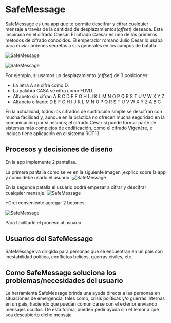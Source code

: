 # SafeMessage

SafeMessage es una app que te permite descifrar y cifrar cualquier mensaje a través de la cantidad de desplazamientos(_offset_) deseada. Esta inspirada en el cifrado Caesar. El cifrado Caesar es uno de los primeros métodos de cifrado conocidos. El emperador romano Julio César lo usaba para enviar órdenes secretas a sus generales en los campos de batalla.

![SafeMessage](https://i.ibb.co/FmdqJDh/Safe-Message-Page1.png)

![SafeMessage](https://i.ibb.co/SJXgGbp/Safe-Message-Page2.png)

Por ejemplo, si usamos un desplazamiento (_offset_) de 3 posiciones:

- La letra A se cifra como D.
- La palabra CASA se cifra como FDVD.
- Alfabeto sin cifrar: A B C D E F G H I J K L M N O P Q R S T U V W X Y Z
- Alfabeto cifrado: D E F G H I J K L M N O P Q R S T U V W X Y Z A B C

En la actualidad, todos los cifrados de sustitución simple se descifran con mucha facilidad y, aunque en la práctica no ofrecen mucha seguridad en la comunicación por sí mismos; el cifrado César sí puede formar parte de sistemas más complejos de codificación, como el cifrado Vigenère, e incluso tiene aplicación en el sistema ROT13.

## Procesos y decisiones de diseño
En la app implemente 2 pantallas. 

La primera pantalla como se ve en la siguiente imagen ,explico sobre la app y como debe usarlo el usuario.
![SafeMessage](https://i.ibb.co/FmdqJDh/Safe-Message-Page1.png)

En la segunda patalla el usuario podrá empezar a cifrar y descifrar cualquier mensaje.
![SafeMessage](https://i.ibb.co/SJXgGbp/Safe-Message-Page2.png)

*Crei conveniente agregar 2 botones:

![SafeMessage](https://i.ibb.co/Zf1cH6z/Botones-Adicionales.png)

Para facilitarle el proceso al usuario.

## Usuarios del SafeMessage

SafeMessage va dirigido para personas que se encuentran en un pais con inestabilidad política, conflictos belicos, guerras civiles, etc.


## Como SafeMessage soluciona los problemas/necesidades del usuario 

La herramienta SafeMessage brinda una ayuda directa a las personas en situaciones de emergencia, tales como, crisis políticas y/o guerras internas en un país, haciendo que puedan comunicarse con el exterior enviando mensajes ocultos. De esta forma, pueden pedir ayuda sin el temor a que sea descubierto dicho mensaje.